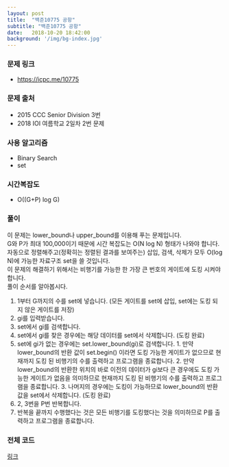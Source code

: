 ```yaml
---
layout: post
title:  "백준10775 공항"
subtitle: "백준10775 공항"
date:   2018-10-20 18:42:00
background: '/img/bg-index.jpg'
---
```


### 문제 링크
* https://icpc.me/10775

### 문제 출처
* 2015 CCC Senior Division 3번
* 2018 IOI 여름학교 2일차 2번 문제

### 사용 알고리즘
* Binary Search
* set

### 시간복잡도
* O((G+P) log G)

### 풀이
이 문제는 lower_bound나 upper_bound를 이용해 푸는 문제입니다.<br>
G와 P가 최대 100,000이기 때문에 시간 복잡도는 O(N log N) 형태가 나와야 합니다.<br>
자동으로 정렬해주고(정확히는 정렬된 결과를 보여주는) 삽입, 검색, 삭제가 모두 O(log N)에 가능한 자료구조 set을 쓸 것입니다.<br>
이 문제의 해결하기 위해서는 비행기를 가능한 한 가장 큰 번호의 게이트에 도킹 시켜야 합니다.<br>
풀이 순서를 알아봅시다.

1. 1부터 G까지의 수를 set에 넣습니다. (모든 게이트를 set에 삽입, set에는 도킹 되지 않은 게이트를 저장)
2. gi를 입력받습니다.
3. set에서 gi를 검색합니다.
  1. set에서 gi를 찾은 경우에는 해당 데이터를 set에서 삭제합니다. (도킹 완료)
  2. set에 gi가 없는 경우에는 set.lower_bound(gi)로 검색합니다.
    1. 만약 lower_bound의 반환 값이 set.begin() 이라면 도킹 가능한 게이트가 없으므로 현재까지 도킹 된 비행기의 수를 출력하고 프로그램을 종료합니다.
    2. 만약 lower_bound의 반환한 위치의 바로 이전의 데이터가 gi보다 큰 경우에도 도킹 가능한 게이트가 없음을 의미하므로 현재까지 도킹 된 비행기의 수를 출력하고 프로그램을 종료합니다.
    3. 나머지의 경우에는 도킹이 가능하므로 lower_bound의 반환 값을 set에서 삭제합니다. (도킹 완료)
4. 2, 3번을 P번 반복합니다.
5. 반복을 끝까지 수행했다는 것은 모든 비행기를 도킹했다는 것을 의미하므로 P를 출력하고 프로그램을 종료합니다.

### 전체 코드
<a href = "https://github.com/justiceHui/BOJ/blob/master/CCC/10775.cpp">링크</a>
